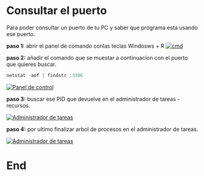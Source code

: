 # Consultar el puerto
Para poder consultar un puerto de tu PC y saber que programa esta usando ese puerto.

**paso 1:**  abrir el panel de comando conlas teclas Windosws + R
[![cmd](oneDrive "cmd")](https://1drv.ms/u/s!Ah6nRExQPIclviYeqsE_oCFpkfm_?e=CTGlwX "cmd")

**paso 2:**  añadir el comando que se muestar a continuacion con el puerto que quieres buscar.

```cpp
netstat -aof | findstr :3306
```
[![Panel de control](oneDrive "Panel de control")](https://1drv.ms/u/s!Ah6nRExQPIclvid5PNRAUksjyW7h?e=jym8QI "Panel de control")


**paso 3:**  buscar ese PID que devuelve en el administrador de tareas - recursos.

[![Administrador de tareas](oneDrive "Administrador de tareas")](https://1drv.ms/u/s!Ah6nRExQPIclvipkbib-YoltWmVH?e=cgcq47 "Administrador de tareas")

**paso 4:**  por ultimo finalizar arbol de procesos en el administrador de tareas.

[![Administrador de tareas](oneDrive "Administrador de tareas")](https://1drv.ms/u/s!Ah6nRExQPIclvijpoRjDb2dX1HOw?e=wlE0vD "Administrador de tareas")


# End
